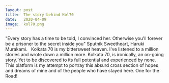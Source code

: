 ```yaml
---
layout: post
title:  The story behind Kol70
date:   2020-04-09
image:  kol70.png
---
```


"Every story has a time to be told, I convinced her. Otherwise you'll forever be a prisoner to the secret inside you"
Sputnik Sweetheart, Haruki Murakami.
&nbsp;
Kolkata 70 is my bittersweet heaven. I've listened to a million stories and wrote down a million more. Kolkata 70, is ironically, an on-going story. Yet to be discovered to its full potential and experienced by none.
This platform is my attempt to portray this absurd cross section of hopes and dreams of mine and of the people who have stayed here.
One for the Road!

